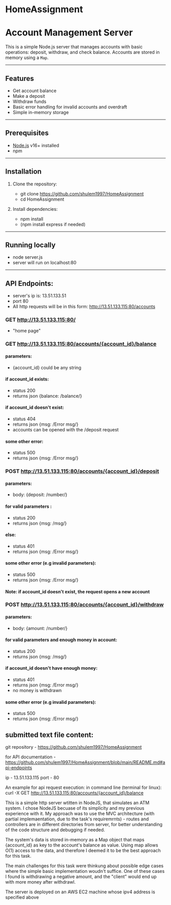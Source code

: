 # HomeAssignment

# Account Management Server

This is a simple Node.js server that manages accounts with basic operations: deposit, withdraw, and check balance. Accounts are stored in memory using a `Map`.

---

## Features

- Get account balance
- Make a deposit
- Withdraw funds
- Basic error handling for invalid accounts and overdraft
- Simple in-memory storage

---

## Prerequisites

- [Node.js](https://nodejs.org/) v16+ installed
- npm

---

## Installation

1. Clone the repository:
    - git clone https://github.com/shulem1997/HomeAssignment
    - cd HomeAssignment

2. Install dependencies: 
    - npm install
    - (npm install express if needed)

---

## Running locally

- node server.js
- server will run on localhost:80

---

## API Endpoints:

- server's ip is: 13.51.133.51 
- port 80
- All http requests will be in this form: http://13.51.133.115:80/accounts

### GET http://13.51.133.115:80/
 - "home page"

### GET http://13.51.133.115:80/accounts/{account_id}/balance
#### parameters: 
- {account_id} could be any string

#### if account_id exists:
- status 200
- returns json {balance: /balance/}
#### if account_id doesn't exist:
- status 404
- returns json {msg: /Error msg/}
- accounts can be opened with the /deposit request
#### some other error:
- status 500
- returns json {msg: /Error msg/}

### POST http://13.51.133.115:80/accounts/{account_id}/deposit

#### parameters:
- body: {deposit: /number/}

#### for valid parameters :
- status 200
- returns json {msg: /msg/}
#### else:
- status 401
- returns json {msg: /Error msg/}
#### some other error (e.g invalid parameters):
- status 500
- returns json {msg: /Error msg/}

#### Note: if account_id doesn't exist, the request opens a new account

### POST http://13.51.133.115:80/accounts/{account_id}/withdraw

#### parameters:
- body: {amount: /number/}

#### for valid parameters and enough money in account:
- status 200
- returns json {msg: /msg/}
#### if account_id doesn't have enough money:
- status 401
- returns json {msg: /Error msg/}
- no money is withdrawn
#### some other error (e.g invalid parameters):
- status 500
- returns json {msg: /Error msg/}

## submitted text file content:

git repository - https://github.com/shulem1997/HomeAssignment

for API documentation - https://github.com/shulem1997/HomeAssignment/blob/main/README.md#api-endpoints

ip - 13.51.133.115
port - 80

An example for api request execution:
in command line (terminal for linux):
curl -X GET http://13.51.133.115:80/accounts/{account_id}/balance

This is a simple http server wtitten in NodeJS, that simulates an ATM system.
I chose NodeJS becuase of its simplicity and my previous experience with it.
My approach was to use the MVC architecture (with partial implemaentation, due to the task's requiremrnts) - routes and controllers are in different directories from server, for better understanding of the code structure and debugging if needed.

The system's data is stored in-memory as a Map object that maps {account_id} as key to the account's balance as value. Using map allows O(1) access to the data, and therefore I deemed it to be the best approach for this task. 

The main challenges for this task were thinkung about possible edge cases where the simple basic implementation woudn't suffice. One of these cases I found is withdrawing a negative amount, and the "client" would end up with more money after withdrawl. 

The server is deployed on an AWS EC2 machine whose ipv4 address is specified above